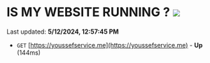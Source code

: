 # IS MY WEBSITE RUNNING ? [![](https://img.shields.io/static/v1?label=Sponsor&message=%E2%9D%A4&logo=GitHub&color=%23fe8e86)](https://github.com/sponsors/<username>)

Last updated: **5/12/2024, 12:57:45 PM**

- `GET` [https://youssefservice.me](https://youssefservice.me) - **Up** (144ms)
